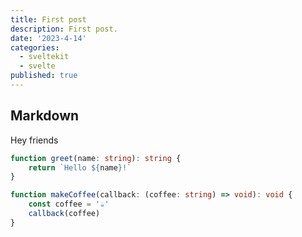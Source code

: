 ```yaml
---
title: First post
description: First post.
date: '2023-4-14'
categories:
  - sveltekit
  - svelte
published: true
---
```


## Markdown

Hey friends

```ts
function greet(name: string): string {
	return `Hello ${name}!`
}

function makeCoffee(callback: (coffee: string) => void): void {
	const coffee = '☕️'
	callback(coffee)
}
```
